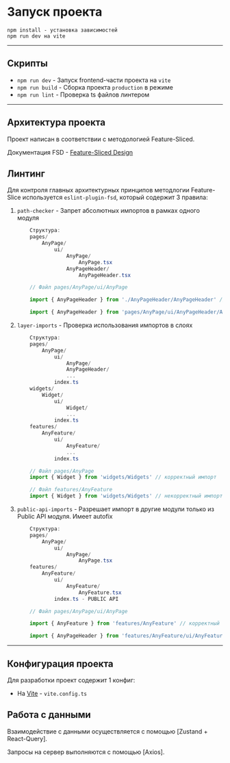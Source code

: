 # Запуск проекта

```console
npm install - установка зависимостей
npm run dev на vite
```

---

## Скрипты


- `npm run dev` - Запуск frontend-части проекта на `vite`
- `npm run build` - Сборка проекта `production` в режиме
- `npm run lint` - Проверка ts файлов линтером
---

## Архитектура проекта

Проект написан в соответствии с методологией Feature-Sliced.

Документация FSD - [Feature-Sliced Design](https://feature-sliced.design/)


## Линтинг

Для контроля главных архитектурных принципов методлогии Feature-Slice используется  `eslint-plugin-fsd`, который содержит 3 правила:

1. `path-checker` - Запрет абсолютных импортов в рамках одного модуля

    ```powershell
        Cтруктура:
        pages/
            AnyPage/
                ui/
                    AnyPage/
                        AnyPage.tsx
                    AnyPageHeader/
                        AnyPageHeader.tsx
    ```

    ```typescript
        // Файл pages/AnyPage/ui/AnyPage

        import { AnyPageHeader } from './AnyPageHeader/AnyPageHeader' // корректный импорт 

        import { AnyPageHeader } from 'pages/AnyPage/ui/AnyPageHeader/AnyPageHeader' // некорректный импорт  
    ```

2. `layer-imports` - Проверка использования импортов в слоях

    ```powershell
        Cтруктура:
        pages/
            AnyPage/
                ui/
                    AnyPage/
                    AnyPageHeader/
                    ...
                index.ts
        widgets/
            Widget/
                ui/
                    Widget/
                    ...
                index.ts
        features/
            AnyFeature/
                ui/
                    AnyFeature/
                    ...
                index.ts
    ```

    ```typescript
        // Файл pages/AnyPage
        import { Widget } from 'widgets/Widgets' // корректный импорт 

        // Файл features/AnyFeature
        import { Widget } from 'widgets/Widgets' // некорректный импорт 
    ```

3. `public-api-imports` - Разрешает импорт в другие модули только из Public API модуля. Имеет autofix

    ```powershell
        Cтруктура:
        pages/
            AnyPage/
                ui/
                    AnyPage/
                        AnyPage.tsx
        features/
            AnyFeature/
                ui/
                    AnyFeature/
                        AnyFeature.tsx
                index.ts - PUBLIC API
    ```

    ```typescript
        // Файл pages/AnyPage/ui/AnyPage

        import { AnyFeature } from 'features/AnyFeature' // корректный импорт 

        import { AnyPageHeader } from 'features/AnyFeature/ui/AnyFeature/AnyFeature.tsx' // некорректный импорт  
    ```

---


## Конфигурация проекта

Для разработки проект содержит 1 конфиг:


- На [Vite](https://vitejs.dev/) - `vite.config.ts`


## Работа с данными

Взаимодействие с данными осуществляется с помощью [Zustand + React-Query].

Запросы на сервер выполняются с помощью [Axios].

